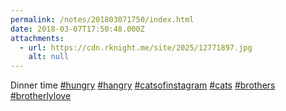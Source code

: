 ```yaml
---
permalink: /notes/201803071750/index.html
date: 2018-03-07T17:50:48.000Z
attachments:
  - url: https://cdn.rknight.me/site/2025/12771897.jpg
    alt: null
---
```


Dinner time <a href="https://pixelfed.social/discover/tags/hungry?src=hash" title="#hungry" class="u-url hashtag" rel="external nofollow noopener">#hungry</a> <a href="https://pixelfed.social/discover/tags/hangry?src=hash" title="#hangry" class="u-url hashtag" rel="external nofollow noopener">#hangry</a> <a href="https://pixelfed.social/discover/tags/catsofinstagram?src=hash" title="#catsofinstagram" class="u-url hashtag" rel="external nofollow noopener">#catsofinstagram</a> <a href="https://pixelfed.social/discover/tags/cats?src=hash" title="#cats" class="u-url hashtag" rel="external nofollow noopener">#cats</a> <a href="https://pixelfed.social/discover/tags/brothers?src=hash" title="#brothers" class="u-url hashtag" rel="external nofollow noopener">#brothers</a> <a href="https://pixelfed.social/discover/tags/brotherlylove?src=hash" title="#brotherlylove" class="u-url hashtag" rel="external nofollow noopener">#brotherlylove</a>
